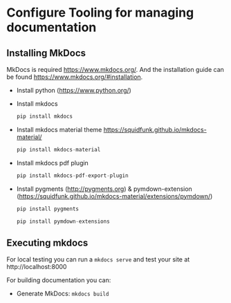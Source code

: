 # Configure Tooling for managing documentation

## Installing MkDocs

MkDocs is required https://www.mkdocs.org/. And the installation guide can be found https://www.mkdocs.org/#installation. 

* Install python (https://www.python.org/)
* Install mkdocs

  ```python
  pip install mkdocs
  ```  

* Install mkdocs material theme https://squidfunk.github.io/mkdocs-material/

  ```python
  pip install mkdocs-material      
  ```

* Install mkdocs pdf plugin

  ```python
  pip install mkdocs-pdf-export-plugin 
  ```

* Install pygments (http://pygments.org) & pymdown-extension (https://squidfunk.github.io/mkdocs-material/extensions/pymdown/)

  ```python
  pip install pygments
  
  pip install pymdown-extensions
  ```

## Executing mkdocs 

For local testing you can run a `mkdocs serve` and test your site at http://localhost:8000

For building documentation you can:
    
- Generate MkDocs:  `mkdocs build`

